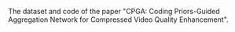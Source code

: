 The dataset and code of the paper "CPGA: Coding Priors-Guided Aggregation Network for Compressed Video Quality Enhancement".
